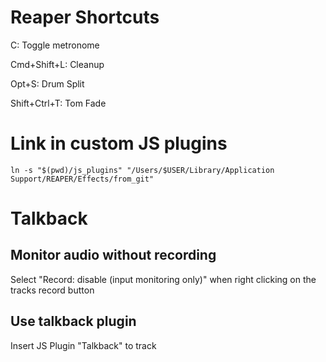# Reaper Shortcuts

C: Toggle metronome

Cmd+Shift+L: Cleanup

Opt+S: Drum Split

Shift+Ctrl+T: Tom Fade

# Link in custom JS plugins

```
ln -s "$(pwd)/js_plugins" "/Users/$USER/Library/Application Support/REAPER/Effects/from_git"
```

# Talkback

## Monitor audio without recording

Select "Record: disable (input monitoring only)" when right clicking on the tracks record button

## Use talkback plugin

Insert JS Plugin "Talkback" to track

